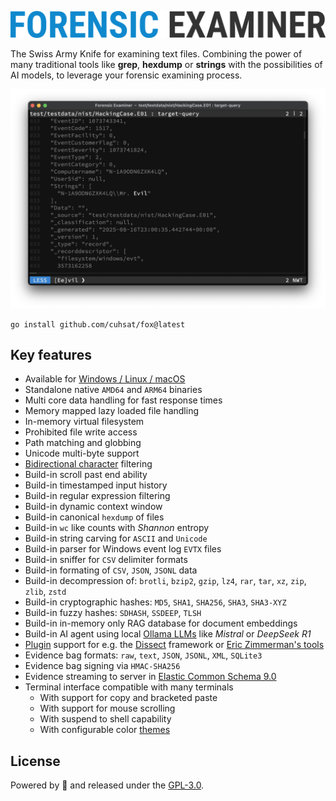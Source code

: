 ![](assets/fox.png "Forensic Examiner")

The Swiss Army Knife for examining text files. Combining the power of many traditional tools like **grep**, **hexdump** or **strings** with the possibilities of AI models, to leverage your forensic examining process.

![](assets/live.png "Live Demo")

```console
go install github.com/cuhsat/fox@latest
```

## Key features
* Available for [Windows / Linux / macOS](https://github.com/cuhsat/fox/releases)
* Standalone native `AMD64` and `ARM64` binaries 
* Multi core data handling for fast response times
* Memory mapped lazy loaded file handling
* In-memory virtual filesystem
* Prohibited file write access
* Path matching and globbing
* Unicode multi-byte support
* [Bidirectional character](https://nvd.nist.gov/vuln/detail/CVE-2021-42574) filtering
* Build-in scroll past end ability
* Build-in timestamped input history
* Build-in regular expression filtering
* Build-in dynamic context window
* Build-in canonical `hexdump` of files
* Build-in `wc` like counts with *Shannon* entropy
* Build-in string carving for `ASCII` and `Unicode`
* Build-in parser for Windows event log `EVTX` files
* Build-in sniffer for `CSV` delimiter formats
* Build-in formating of `CSV`, `JSON`, `JSONL` data
* Build-in decompression of: `brotli`, `bzip2`, `gzip`, `lz4`, `rar`, `tar`, `xz`, `zip`, `zlib`, `zstd`
* Build-in cryptographic hashes: `MD5`, `SHA1`, `SHA256`, `SHA3`, `SHA3-XYZ`
* Build-in fuzzy hashes: `SDHASH`, `SSDEEP`, `TLSH`
* Build-in in-memory only RAG database for document embeddings
* Build-in AI agent using local [Ollama LLMs](https://ollama.com/search) like *Mistral* or *DeepSeek R1*
* [Plugin](PLUGINS.md) support for e.g. the [Dissect](https://docs.dissect.tools) framework or [Eric Zimmerman's tools](https://ericzimmerman.github.io/)
* Evidence bag formats: `raw`, `text`, `JSON`, `JSONL`, `XML`, `SQLite3`
* Evidence bag signing via `HMAC-SHA256`
* Evidence streaming to server in [Elastic Common Schema 9.0](https://www.elastic.co/docs/reference/ecs)
* Terminal interface compatible with many terminals
  * With support for copy and bracketed paste
  * With support for mouse scrolling
  * With suspend to shell capability
  * With configurable color [themes](THEMES.md)

## License
Powered by 🥃 and released under the [GPL-3.0](LICENSE.md).